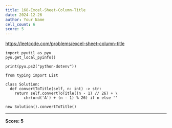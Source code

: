 ```yaml
---
title: 168-Excel-Sheet-Column-Title
date: 2024-12-26
author: Your Name
cell_count: 6
score: 5
---
```


https://leetcode.com/problems/excel-sheet-column-title


```
import pyutil as pyu
pyu.get_local_pyinfo()
```


```
print(pyu.ps2("python-dotenv"))
```


```
from typing import List
```


```
class Solution:
  def convertToTitle(self, n: int) -> str:
    return self.convertToTitle((n - 1) // 26) + \
        chr(ord('A') + (n - 1) % 26) if n else ''
```


```
new Solution().convertToTitle()
```


---
**Score: 5**